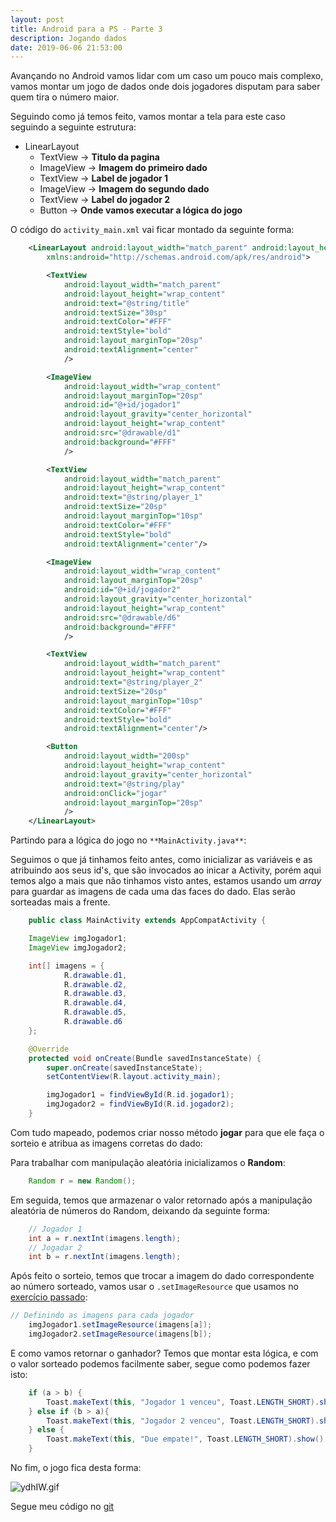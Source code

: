 ```yaml
---
layout: post
title: Android para a PS - Parte 3
description: Jogando dados
date: 2019-06-06 21:53:00
---
```


Avançando no Android vamos lidar com um caso um pouco mais complexo, vamos montar um jogo de dados onde dois jogadores disputam para saber quem tira o número maior. 

Seguindo como já temos feito, vamos montar a tela para este caso seguindo a seguinte estrutura: 

- LinearLayout
    - TextView -> **Titulo da pagina**
    - ImageView -> **Imagem do primeiro dado** 
    - TextView -> **Label de jogador 1**
    - ImageView -> **Imagem do segundo dado**
    - TextView -> **Label do jogador 2**
    - Button -> **Onde vamos executar a lógica do jogo**

O código do `activity_main.xml` vai ficar montado da seguinte forma:

``` xml
    <LinearLayout android:layout_width="match_parent" android:layout_height="match_parent" android:orientation="vertical" android:background="@color/colorPrimary"
        xmlns:android="http://schemas.android.com/apk/res/android">

        <TextView
            android:layout_width="match_parent"
            android:layout_height="wrap_content"
            android:text="@string/title"
            android:textSize="30sp"
            android:textColor="#FFF"
            android:textStyle="bold"
            android:layout_marginTop="20sp"
            android:textAlignment="center"
            />

        <ImageView
            android:layout_width="wrap_content"
            android:layout_marginTop="20sp"
            android:id="@+id/jogador1"
            android:layout_gravity="center_horizontal"
            android:layout_height="wrap_content"
            android:src="@drawable/d1"
            android:background="#FFF"
            />

        <TextView
            android:layout_width="match_parent"
            android:layout_height="wrap_content"
            android:text="@string/player_1"
            android:textSize="20sp"
            android:layout_marginTop="10sp"
            android:textColor="#FFF"
            android:textStyle="bold"
            android:textAlignment="center"/>

        <ImageView
            android:layout_width="wrap_content"
            android:layout_marginTop="20sp"
            android:id="@+id/jogador2"
            android:layout_gravity="center_horizontal"
            android:layout_height="wrap_content"
            android:src="@drawable/d6"
            android:background="#FFF"
            />

        <TextView
            android:layout_width="match_parent"
            android:layout_height="wrap_content"
            android:text="@string/player_2"
            android:textSize="20sp"
            android:layout_marginTop="10sp"
            android:textColor="#FFF"
            android:textStyle="bold"
            android:textAlignment="center"/>

        <Button
            android:layout_width="200sp"
            android:layout_height="wrap_content"
            android:layout_gravity="center_horizontal"
            android:text="@string/play"
            android:onClick="jogar"
            android:layout_marginTop="20sp"
            />
    </LinearLayout>
```

Partindo para a lógica do jogo no `**MainActivity.java**`:

Seguimos o que já tinhamos feito antes, como inicializar as variáveis e as atribuindo aos seus id's, que são invocados ao inicar a Activity, porém aqui temos algo a mais que não tinhamos visto antes, estamos usando um _array_ para guardar as imagens de cada uma das faces do dado. Elas serão sorteadas mais a frente.

``` java
    public class MainActivity extends AppCompatActivity {

    ImageView imgJogador1;
    ImageView imgJogador2;

    int[] imagens = {
            R.drawable.d1,
            R.drawable.d2,
            R.drawable.d3,
            R.drawable.d4,
            R.drawable.d5,
            R.drawable.d6
    };

    @Override
    protected void onCreate(Bundle savedInstanceState) {
        super.onCreate(savedInstanceState);
        setContentView(R.layout.activity_main);

        imgJogador1 = findViewById(R.id.jogador1);
        imgJogador2 = findViewById(R.id.jogador2);
    }
```

Com tudo mapeado, podemos criar nosso método **jogar** para que ele faça o sorteio e atribua as imagens corretas do dado: 

Para trabalhar com manipulação aleatória inicializamos o **Random**: 

``` java
    Random r = new Random();
```

Em seguida, temos que armazenar o valor retornado após a manipulação aleatória de números do Random, deixando da seguinte forma:

``` java
    // Jogador 1
    int a = r.nextInt(imagens.length);
    // Jogadar 2
    int b = r.nextInt(imagens.length);
```

Após feito o sorteio, temos que trocar a imagem do dado correspondente ao número sorteado, vamos usar o `.setImageResource` que usamos no [exercício passado](https://yuribreion1.github.io/blog/android/android-manipulando-img-aula2/):

``` java
// Definindo as imagens para cada jogador
    imgJogador1.setImageResource(imagens[a]);
    imgJogador2.setImageResource(imagens[b]);
```

E como vamos retornar o ganhador? Temos que montar esta lógica, e com o valor sorteado podemos facilmente saber, segue como podemos fazer isto: 

``` java
    if (a > b) {
        Toast.makeText(this, "Jogador 1 venceu", Toast.LENGTH_SHORT).show();
    } else if (b > a){
        Toast.makeText(this, "Jogador 2 venceu", Toast.LENGTH_SHORT).show();
    } else {
        Toast.makeText(this, "Due empate!", Toast.LENGTH_SHORT).show();
    }
```

No fim, o jogo fica desta forma:

![ydhIW.gif](https://a.imge.to/2019/06/07/ydhIW.gif)

Segue meu código no [git](https://github.com/yuribreion1/Desafio3)